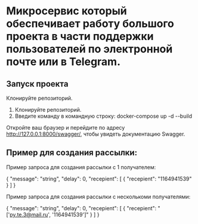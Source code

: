 #  Микросервис который обеспечивает работу большого проекта в части поддержки пользователей по электронной почте или в Telegram.

## Запуск проекта

Клонируйте репозиторий.

1) Клонируйте репозиторий.
2) Введите команду в командную строку: docker-compose up -d --build

Откройте ваш браузер и перейдите по адресу http://127.0.0.1:8000/swagger/, чтобы увидеть документацию Swagger.


## Пример для создания рассылки:

Пример запроса для создания рассылки c 1 получателем:

{
  "message": "string",
  "delay": 0,
  "recepient": [
    {
      "recepient": "1164941539"
    }
  ]
}

Пример запроса для создания рассылки с несколькоми получателями:

{
  "message": "string",
  "delay": 0,
  "recepient": [
    {
      "recepient": "['py.te.3@mail.ru', '1164941539']"
    }
  ]
}
